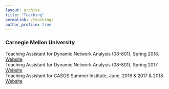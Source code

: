 ```yaml
---
layout: archive
title: "Teaching"
permalink: /teaching/
author_profile: true
---
```


### Carnegie Mellon University
Teaching Assistant for Dynamic Network Analysis (08-801), Spring 2018. [Website](http://www.casos.cs.cmu.edu/courses/08801/) <br />
Teaching Assistant for Dynamic Network Analysis (08-801), Spring 2017. [Website](http://www.casos.cs.cmu.edu/courses/08801/) <br />
Teaching Assistant for CASOS Summer Institute, June, 2016 & 2017 & 2018. [Website](http://www.casos.cs.cmu.edu/events/summer_institute/)
